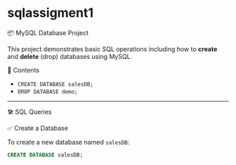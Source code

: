 # sqlassigment1
 📦 MySQL Database Project

This project demonstrates basic SQL operations including how to **create** and **delete** (drop) databases using MySQL.



 📘 Contents

- `CREATE DATABASE salesDB;`
- `DROP DATABASE demo;`

---

 🛠️ SQL Queries

 ✅ Create a Database

To create a new database named `salesDB`:

```sql
CREATE DATABASE salesDB;
